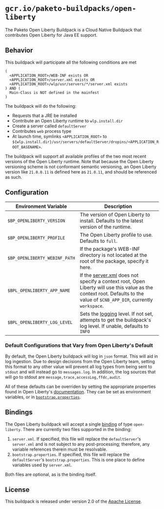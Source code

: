 # `gcr.io/paketo-buildpacks/open-liberty`

The Paketo Open Liberty Buildpack is a Cloud Native Buildpack that contributes Open Liberty for Java EE support.

## Behavior

This buildpack will participate all the following conditions are met

```
(
  <APPLICATION_ROOT>/WEB-INF exists OR
  <APPLICATION_ROOT>/server.xml exists OR
  <APPLICATION_ROOT>/wlp/usr/servers/*/server.xml exists
) AND (
  Main-Class is NOT defined in the mainfest
)
```

The buildpack will do the following:

* Requests that a JRE be installed
* Contribute an Open Liberty runtime to `wlp.install.dir`
* Create a server called `defaultServer`
* Contributes `web` process type
* At launch time, symlinks `<APPLICATION_ROOT>` to `${wlp.install.dir}/usr/servers/defaultServer/dropins/<APPLICATION_ROOT_BASENAME>`.

The buildpack will support all available profiles of the two most recent versions of the Open Liberty runtime. Note that because the Open Liberty versioning scheme is not conformant semantic versioning, an Open Liberty version like `21.0.0.11` is defined here as `21.0.11`, and should be referenced as such.

## Configuration

| Environment Variable          | Description                                                                                                                                                                                       |
| ----------------------------- | ------------------------------------------------------------------------------------------------------------------------------------------------------------------------------------------------- |
| `$BP_OPENLIBERTY_VERSION`     | The version of Open Liberty to install. Defaults to the latest version of the runtime.                                                                                                            |
| `$BP_OPENLIBERTY_PROFILE`     | The Open Liberty profile to use. Defaults to `full`.                                                                                                                                              |
| `$BP_OPENLIBERTY_WEBINF_PATH` | If the package's WEB-INF directory is not located at the root of the package, specify it here.                                                                                                    |
| `$BPL_OPENLIBERTY_APP_NAME`   | If the [server.xml](#bindings) does not specify a context root, Open Liberty will use this value as the context root. Defaults to the value of `$CNB_APP_DIR`, currently `workspace`.             |
| `$BPL_OPENLIBERTY_LOG_LEVEL`  | Sets the [logging](https://openliberty.io/docs/21.0.0.11/log-trace-configuration.html#configuaration) level. If not set, attempts to get the buildpack's log level. If unable, defaults to `INFO` |

### Default Configurations that Vary from Open Liberty's Default

By default, the Open Liberty buildpack will log in `json` format. This will aid in log ingestion. Due to design decisions from the Open Liberty team, setting this format to any other value will prevent all log types from being sent to `stdout` and will instead go to `messages.log`. In addition, the log sources that will go to stdout are `message,trace,accessLog,ffdc,audit`.

All of these defaults can be overriden by setting the appropriate properties found in Open Liberty's [documentation](https://openliberty.io/docs/21.0.0.11/log-trace-configuration.html). They can be set as environment variables, or in [`bootstrap.properties`](#bindings).

## Bindings

The Open Liberty buildpack will accept a single [binding](https://paketo.io/docs/howto/configuration/#bindings) of type `open-liberty`. There are currently two files supported in the binding:
1. `server.xml`. If specified, this file will replace the `defaultServer`'s `server.xml` and is not subject to any post-processing; therefore, any variable references therein must be resolvable.
1. `bootstrap.properties`. If specified, this file will replace the `defaultServer`'s `bootstrap.properties`. This is one place to define variables used by `server.xml`.

Both files are optional, as is the binding itself.

## License

This buildpack is released under version 2.0 of the [Apache License][a].

[a]: http://www.apache.org/licenses/LICENSE-2.0

